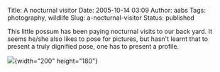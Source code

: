 Title: A nocturnal visitor 
Date: 2005-10-14 03:09
Author: aabs
Tags: photography, wildlife
Slug: a-nocturnal-visitor
Status: published

This little possum has been paying nocturnal visits to our back yard. It seems he/she also likes to pose for pictures, but hasn't learnt that to present a truly dignified pose, one has to present a profile.

![](http://photos1.blogger.com/blogger/6860/929/1600/IMG_5908.jpg){width="200" height="180"}
